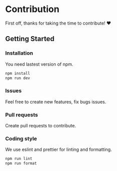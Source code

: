 # Contribution

First off, thanks for taking the time to contribute! ❤️

## Getting Started

### Installation

You need lastest version of npm.

```bash
npm install
npm run dev
```

### Issues

Feel free to create new features, fix bugs issues.

### Pull requests

Create pull requests to contribute.

### Coding style

We use eslint and prettier for linting and formatting.

```bash
npm run lint
npm run format
```
